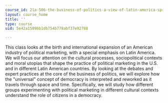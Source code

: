 ```yaml
---
course_id: 21a-506-the-business-of-politics-a-view-of-latin-america-spring-2014
layout: course_home
title: ''
type: course
uid: 5e42a1509bb1db754b778abf37e92788

---
```

This class looks at the birth and international expansion of an American industry of political marketing, with a special emphasis on Latin America. We will focus our attention on the cultural processes, sociopolitical contexts and moral utopias that shape the practice of political marketing in the U.S. and in different Latin American countries. By looking at the debates and expert practices at the core of the business of politics, we will explore how the "universal" concept of democracy is interpreted and reworked as it travels through space and time. Specifically, we will study how different groups experimenting with political marketing in different cultural contexts understand the role of citizens in a democracy.
